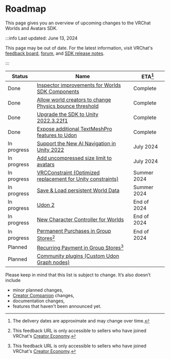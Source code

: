 # Roadmap

This page gives you an overview of upcoming changes to the VRChat Worlds and Avatars SDK.

:::info Last updated: June 13, 2024

This page may be out of date. For the latest information, visit VRChat's [feedback board](https://feedback.vrchat.com/),  [forum](https://ask.vrchat.com/c/official/31), and [SDK release notes](https://creators.vrchat.com/releases/).

:::

| Status      | Name                                                                                                                                                             | ETA[^1]     |
| ----------- | ---------------------------------------------------------------------------------------------------------------------------------------------------------------- | ----------- |
| Done        | [Inspector improvements for Worlds SDK Components](https://feedback.vrchat.com/sdk-bug-reports/p/inspector-improvements-for-worlds-sdk-components)               | Complete    |
| Done        | [Allow world creators to change Physics bounce threshold](https://feedback.vrchat.com/udon/p/allow-world-creators-to-change-physics-bounce-threshold)            | Complete    |
| Done        | [Upgrade the SDK to Unity 2022.3.22f1](https://feedback.vrchat.com/sdk-bug-reports/p/upgrade-the-sdk-to-unity-2022322f1)                                         | Complete    |
| Done        | [Expose additional TextMeshPro features to Udon](https://feedback.vrchat.com/udon/p/expose-additional-textmeshpro-features-to-udon)                              | Complete    |
| In progress | [Support the New AI Navigation in Unity 2022](https://feedback.vrchat.com/udon/p/support-the-new-ai-navigation-in-unity-2022)                                    | July 2024   |
| In progress | [Add uncompressed size limit to avatars](https://feedback.vrchat.com/avatar-30/p/add-memory-usage-limit-to-avatars)                                              | July 2024   |
| In progress | [VRCConstraint (Optimized replacement for Unity constraints)](https://feedback.vrchat.com/avatar-30/p/vrcconstraint-optimized-replacement-for-unity-constraints) | Summer 2024 |
| In progress | [Save & Load persistent World Data](https://feedback.vrchat.com/udon/p/save-load-persistent-world-data)                                                          | Summer 2024 |
| In progress | [Udon 2](https://feedback.vrchat.com/udon/p/udon-2)                                                                                                              | End of 2024 |
| In progress | [New Character Controller for Worlds](https://feedback.vrchat.com/udon/p/new-character-controller-for-worlds)                                                    | End of 2024 |
| In progress | [Permanent Purchases in Group Stores](https://feedback.vrchat.com/creator-economy-sellers/p/permanent-purchases-in-group-stores )[^2]                            | End of 2024 |
| Planned     | [Recurring Payment in Group Stores](https://feedback.vrchat.com/creator-economy-sellers/p/recurring-payment-in-group-stores)[^2]                                 |             |
| Planned     | [Community plugins (Custom Udon Graph nodes)](https://feedback.vrchat.com/udon/p/community-plugins-custom-udon-graph-nodes)                                      |             |                                                                                                                          |             |

Please keep in mind that this list is subject to change. It’s also doesn’t include
- minor planned changes,
- [Creator Companion](https://vcc.docs.vrchat.com/) changes,
- documentation changes,
- features that haven't been announced yet.

[^1]: The delivery dates are approximate and may change over time.
[^2]: This feedback URL is only accessible to sellers who have joined VRChat's [Creator Economy](https://creators.vrchat.com/economy/).